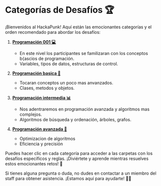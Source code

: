 # Categorías de Desafíos 🏆

¡Bienvenidos al HackaPunk! Aquí están las emocionantes categorías y el orden recomendado para abordar los desafíos:

1. [**Programación 001 💻**](Programación/Programación.md)
   - En este nivel los participantes se familizaran con los conceptos b{ascios de programación.
   - Variables, tipos de datos, estructuras de control.

2. [**Programación basica 🎨**](Diseño%20Web/Diseño%20Web.md)
   - Tocaran conceptos un poco mas anvanzados.
   - Clases, metodos y objetos.

3. [**Programación intermedia 📊**](Bases%20de%20Datos/Bases%20de%20Datos.md)
   - Nos adentraremos en programación avanzada y algoritmos mas complejos.
   - Algoritmos de búsqueda y ordenación, árboles, grafos.

4. [**Programación avanzada 🧮**](Algorítmica/Algorítmia.md)
   - Optimizacion de algoritmos
   - Eficiencia y precisión

Puedes hacer clic en cada categoría para acceder a las carpetas con los desafíos específicos y reglas. ¡Diviértete y aprende mientras resuelves estos emocionantes retos! 🚀

Si tienes alguna pregunta o duda, no dudes en contactar a un miembro del staff para obtener asistencia. ¡Estamos aquí para ayudarte! 🤖✨
